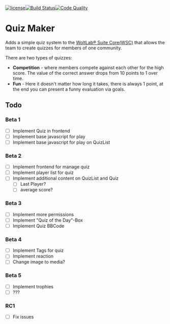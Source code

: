 [![license](https://img.shields.io/badge/license-CC--BY--SA%204.0-informational?style=flat-square)](https://creativecommons.org/licenses/by-sa/4.0/)[![Build Status](https://img.shields.io/travis/Teralios/QuizMaker.svg?style=flat-square)](https://travis-ci.org/Teralios/QuizMaker)[![Code Quality](https://img.shields.io/scrutinizer/g/Teralios/QuizMaker.svg?style=flat-square)](https://scrutinizer-ci.com/g/Teralios/QuizMaker/)
# Quiz Maker
Adds a simple quiz system to the [WoltLab® Suite Core(WSC)](https://www.woltlab.com/features/) that allows the team to create quizzes for members of one community.

There are two types of quizzes:
  * __Competition__ - where members compete against each other for the high score. The value of the correct answer drops from 10 points to 1 over time.
  * __Fun__ - Here it doesn't matter how long it takes, there is always 1 point, at the end you can present a funny evaluation via goals.

## Todo
### Beta 1
  - [ ] Implement Quiz in frontend
  - [ ] Implement base javascript for play
  - [ ] Implement base javascript for play on QuizList

### Beta 2
  - [ ] Implement frontend for manage quiz
  - [ ] Implement player list for quiz
  - [ ] Implement additional content on QuizList and Quiz
    - [ ] Last Player?
    - [ ] average score?

### Beta 3
  - [ ] Implement more permissions
  - [ ] Implement "Quiz of the Day"-Box
  - [ ] Implement Quiz BBCode

### Beta 4
  - [ ] Implement Tags for quiz
  - [ ] Implement reaction
  - [ ] Change image to media?

### Beta 5
  - [ ] Implement trophies
  - [ ] ???
 
### RC1
  - [ ] Fix issues